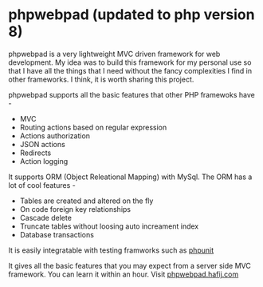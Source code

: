 # phpwebpad (updated to php version 8)
phpwebpad is a very lightweight MVC driven framework for web development. My idea was to build this framework for my personal use so that I have all the things that I need without the fancy complexities I find in other frameworks. I think, it is worth sharing this project. 

phpwebpad supports all the basic features that other PHP framewoks have - 
  * MVC 
  * Routing actions based on regular expression
  * Actions authorization
  * JSON actions
  * Redirects
  * Action logging

It supports ORM (Object Releational Mapping) with MySql. The ORM has a lot of cool features - 
 * Tables are created and altered on the fly
 * On code foreign key relationships 
 * Cascade delete
 * Truncate tables without loosing auto increament index
 * Database transactions

It is easily integratable with testing framworks such as <a href="https://phpunit.readthedocs.io/en/9.5/index.html" target="_blank">phpunit</a>

It gives all the basic features that you may expect from a server side MVC framework. You can learn it within an hour. Visit <a href="http://phpwebpad.hafij.com" target="_blank">phpwebpad.hafij.com</a>

